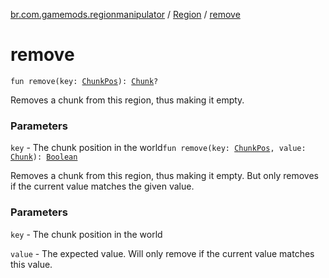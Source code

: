[br.com.gamemods.regionmanipulator](../index.md) / [Region](index.md) / [remove](./remove.md)

# remove

`fun remove(key: `[`ChunkPos`](../-chunk-pos/index.md)`): `[`Chunk`](../-chunk/index.md)`?`

Removes a chunk from this region, thus making it empty.

### Parameters

`key` - The chunk position in the world`fun remove(key: `[`ChunkPos`](../-chunk-pos/index.md)`, value: `[`Chunk`](../-chunk/index.md)`): `[`Boolean`](https://kotlinlang.org/api/latest/jvm/stdlib/kotlin/-boolean/index.html)

Removes a chunk from this region, thus making it empty. But only removes if the current value matches the given value.

### Parameters

`key` - The chunk position in the world

`value` - The expected value. Will only remove if the current value matches this value.